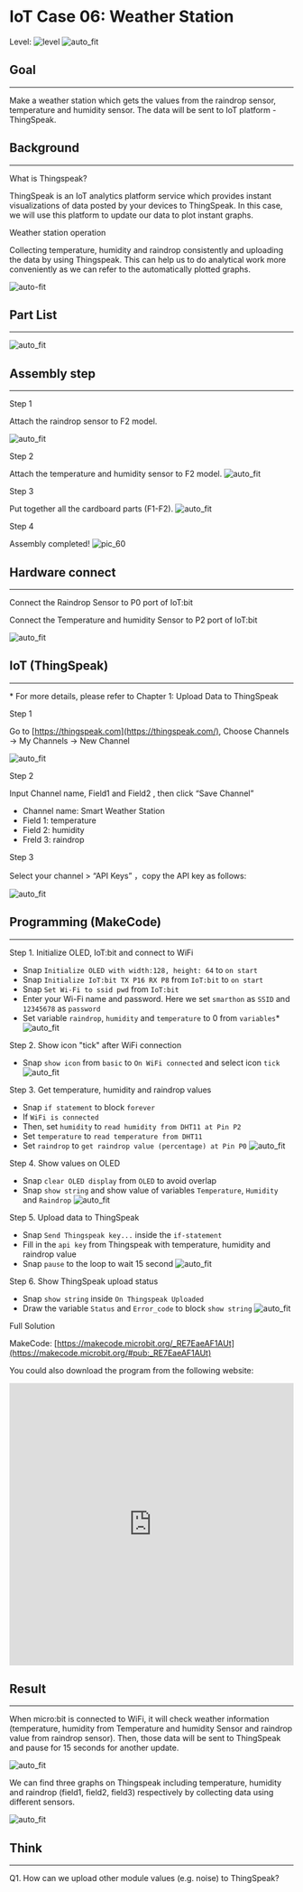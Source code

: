 # IoT Case 06: Weather Station 

Level: ![level](images/level2.png)
![auto_fit](images/Case6/case-06.png)<P>

## Goal
<HR>

Make a weather station which gets the values from the raindrop sensor, temperature and humidity sensor. The data will be sent to IoT platform - ThingSpeak.<BR><P>

## Background
<HR>

<span id="subtitle">What is Thingspeak?</span><BR><P>
ThingSpeak is an IoT analytics platform service which provides instant visualizations of data posted by your devices to ThingSpeak. In this case, we will use this platform to update our data to plot instant graphs. <BR><P>

<span id="subtitle">Weather station operation</span><BR><P>
Collecting temperature, humidity and raindrop consistently and uploading the data by using Thingspeak. This can help us to do analytical work more conveniently as we can refer to the automatically plotted graphs.<BR><P>
![auto-fit](images/Case6/Concept-diagram-Case6.png)<P>

## Part List
<HR>

![auto_fit](images/Case6/Case6_parts.png)<P>

## Assembly step
<HR>

<span id="subtitle"> Step 1</span><BR><P>
Attach the raindrop sensor to F2 model.<BR><P>
![auto_fit](images/Case6/Case6_ass1.png)<P>
<span id="subtitle"> Step 2</span><BR><P>
Attach the temperature and humidity sensor to F2 model.
![auto_fit](images/Case6/Case6_ass2.png)<P>
<span id="subtitle"> Step 3</span><BR><P>
Put together all the cardboard parts (F1-F2).
![auto_fit](images/Case6/Case6_ass3.png)<P>
<span id="subtitle"> Step 4</span><BR><P>
Assembly completed!
![pic_60](images/Case6/Case6_ass4.png)<P>

## Hardware connect
<HR>

Connect the Raindrop Sensor to P0 port of IoT:bit<BR><P>
Connect the Temperature and humidity Sensor to P2 port of IoT:bit<BR><P>
![auto_fit](images/Case6/Case6_hardware.png)<P>


## IoT (ThingSpeak)
<HR>

<span id="remarks">* For more details, please refer to Chapter 1: Upload Data to ThingSpeak</span><BR><P>

<span id="subtitle"> Step 1</span><BR><P>
Go to [https://thingspeak.com](https://thingspeak.com/), Choose Channels -> My Channels -> New Channel<BR><P>
![auto_fit](images/Case6/Case6_iot1.png)<P>
  
<span id="subtitle"> Step 2</span><BR><P>
Input Channel name, Field1 and Field2 , then click “Save Channel”<BR><P>
* Channel name: Smart Weather Station
* Field 1: temperature
* Field 2: humidity
* Freld 3: raindrop


<span id="subtitle"> Step 3</span><BR><P>
Select your channel > “API Keys” ，copy the API key as follows:<BR><P>
![auto_fit](images/Case6/Case6_iot2.png)<P>


## Programming (MakeCode)
<HR>

<span id="subtitle">Step 1. Initialize OLED, IoT:bit and connect to WiFi</span><BR><P>
* Snap `Initialize OLED with width:128, height: 64` to `on start`
* Snap `Initialize IoT:bit TX P16 RX P8` from `IoT:bit` to `on start`
* Snap `Set Wi-Fi to ssid pwd` from `IoT:bit`
* Enter your Wi-Fi name and password. Here we set `smarthon` as `SSID` and `12345678` as `password`
* Set variable `raindrop`, `humidity` and `temperature` to 0 from `variables`*  
![auto_fit](images/Case6/Case6_p1.png)<P>

<span id="subtitle">Step 2. Show icon "tick" after WiFi connection</span><BR><P>
* Snap `show icon` from `basic` to `On WiFi connected` and select icon `tick`
![auto_fit](images/Case6/Case6_p2.png)<P>

<span id="subtitle">Step 3. Get temperature, humidity and raindrop values</span><BR><P>
* Snap `if statement` to block `forever`
* If `WiFi is connected`
* Then, set `humidity` to `read humidity from DHT11 at Pin P2`
* Set `temperature` to `read temperature from DHT11` 
* Set `raindrop` to `get raindrop value (percentage) at Pin P0`
![auto_fit](images/Case6/Case6_p3.png)<P>

<span id="subtitle">Step 4. Show values on OLED</span><BR><P>
* Snap `clear OLED display` from `OLED` to avoid overlap
* Snap `show string` and show value of variables `Temperature`, `Humidity` and `Raindrop`
![auto_fit](images/Case6/Case6_p4.png)<P>

<span id="subtitle">Step 5. Upload data to ThingSpeak</span><BR><P>
* Snap `Send Thingspeak key...` inside the `if-statement`
* Fill in the `api key` from Thingspeak with temperature, humidity and raindrop value
* Snap `pause` to the loop to wait 15 second
![auto_fit](images/Case6/Case6_p5.png)<P>

<span id="subtitle">Step 6. Show ThingSpeak upload status</span><BR><P>
* Snap `show string` inside `On Thingspeak Uploaded`
* Draw the variable `Status` and `Error_code` to block `show string`
![auto_fit](images/Case6/Case6_p6.png)<P>



<span id="subtitle">Full Solution<BR><P>
MakeCode: [https://makecode.microbit.org/_RE7EaeAF1AUt](https://makecode.microbit.org/#pub:_RE7EaeAF1AUt)<BR><P>
You could also download the program from the following website:<BR>
<iframe src="https://makecode.microbit.org/#pub:_RE7EaeAF1AUt" width="100%" height="500" frameborder="0"></iframe>


## Result
<HR>

When micro:bit is connected to WiFi, it will check weather information (temperature, humidity from Temperature and humidity Sensor and raindrop value from raindrop sensor). Then, those data will be sent to ThingSpeak and pause for 15 seconds for another update.<BR><P>
![auto_fit](images/Case6/Case6_result.gif)<P>
We can find three graphs on Thingspeak including temperature, humidity and raindrop (field1, field2, field3) respectively by collecting data using different sensors.<BR><P>
![auto_fit](images/Case6/Case6_result2.png)<P>

## Think
<HR>

Q1. How can we upload other module values (e.g. noise) to ThingSpeak?<BR><P>
